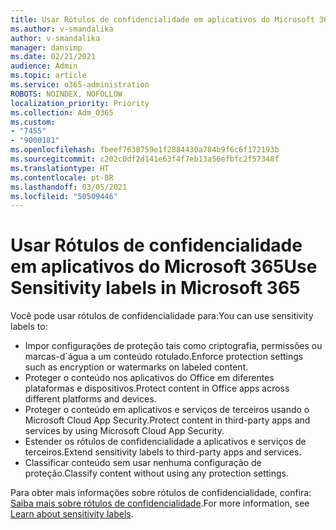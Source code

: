 ```yaml
---
title: Usar Rótulos de confidencialidade em aplicativos do Microsoft 365
ms.author: v-smandalika
author: v-smandalika
manager: dansimp
ms.date: 02/21/2021
audience: Admin
ms.topic: article
ms.service: o365-administration
ROBOTS: NOINDEX, NOFOLLOW
localization_priority: Priority
ms.collection: Adm_O365
ms.custom:
- "7455"
- "9000181"
ms.openlocfilehash: fbeef7638759e1f2884430a784b9f6c6f172193b
ms.sourcegitcommit: c202c0df2d141e63f4f7eb13a56efbfc2f57348f
ms.translationtype: HT
ms.contentlocale: pt-BR
ms.lasthandoff: 03/05/2021
ms.locfileid: "50509446"
---
```

# <a name="use-sensitivity-labels-in-microsoft-365"></a><span data-ttu-id="28efd-102">Usar Rótulos de confidencialidade em aplicativos do Microsoft 365</span><span class="sxs-lookup"><span data-stu-id="28efd-102">Use Sensitivity labels in Microsoft 365</span></span>

<span data-ttu-id="28efd-103">Você pode usar rótulos de confidencialidade para:</span><span class="sxs-lookup"><span data-stu-id="28efd-103">You can use sensitivity labels to:</span></span>
- <span data-ttu-id="28efd-104">Impor configurações de proteção tais como criptografia, permissões ou marcas-d´água a um conteúdo rotulado.</span><span class="sxs-lookup"><span data-stu-id="28efd-104">Enforce protection settings such as encryption or watermarks on labeled content.</span></span>
- <span data-ttu-id="28efd-105">Proteger o conteúdo nos aplicativos do Office em diferentes plataformas e dispositivos.</span><span class="sxs-lookup"><span data-stu-id="28efd-105">Protect content in Office apps across different platforms and devices.</span></span>
- <span data-ttu-id="28efd-106">Proteger o conteúdo em aplicativos e serviços de terceiros usando o Microsoft Cloud App Security.</span><span class="sxs-lookup"><span data-stu-id="28efd-106">Protect content in third-party apps and services by using Microsoft Cloud App Security.</span></span>
- <span data-ttu-id="28efd-107">Estender os rótulos de confidencialidade a aplicativos e serviços de terceiros.</span><span class="sxs-lookup"><span data-stu-id="28efd-107">Extend sensitivity labels to third-party apps and services.</span></span>
- <span data-ttu-id="28efd-108">Classificar conteúdo sem usar nenhuma configuração de proteção.</span><span class="sxs-lookup"><span data-stu-id="28efd-108">Classify content without using any protection settings.</span></span>

<span data-ttu-id="28efd-109">Para obter mais informações sobre rótulos de confidencialidade, confira: [Saiba mais sobre rótulos de confidencialidade](https://docs.microsoft.com/microsoft-365/compliance/sensitivity-labels).</span><span class="sxs-lookup"><span data-stu-id="28efd-109">For more information, see [Learn about sensitivity labels](https://docs.microsoft.com/microsoft-365/compliance/sensitivity-labels).</span></span>